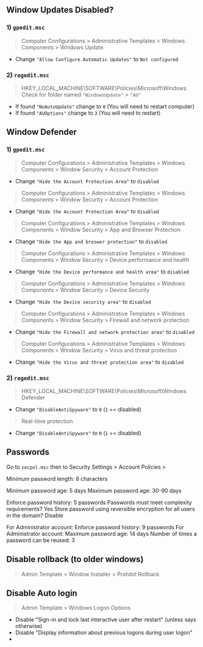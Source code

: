 ## Window Updates Disabled?
### 1) `gpedit.msc`
> Computer Configurations > Administrative Templates > Windows Components > Windows Update
- Change `"Allow Configure Automatic Updates"` to `Not configured`

### 2) `regedit.msc` 
> HKEY_LOCAL_MACHINE\SOFTWARE\Policies\Microsoft\Windows 
Check for folder named `"WindowsUpdate"` > `"AU"`
- If found `"NoAutoUpdate"` change to `0` (You will need to restart computer)
- If found `"AUOptions"` change to `3` (You will need to restart)


## Window Defender
### 1) `gpedit.msc`
> Computer Configurations > Administrative Templates > Windows Components > Window Security > Account Protection
- Change `"Hide the Account Protection Area"` to `disabled`
> Computer Configurations > Administrative Templates > Windows Components > Window Security > Account Protection
- Change `"Hide the Account Protection Area"` to  `disabled`
> Computer Configurations > Administrative Templates > Windows Components > Window Security > App and Browser Protection
- Change `"Hide the App and broswer protection"` to  `disabled`
> Computer Configurations > Administrative Templates > Windows Components > Window Security > Device performance and health
- Change `"Hide the Device performance and health area"` to  `disabled`
> Computer Configurations > Administrative Templates > Windows Components > Window Security > Device Security 
- Change `"Hide the Device security area"` to `disabled`
> Computer Configurations > Administrative Templates > Windows Components > Window Security > Firewall and network protection
- Change `"Hide the Firewall and network protection area"` to `disabled`
> Computer Configurations > Administrative Templates > Windows Components > Window Security > Virus and threat protection 
- Change `"Hide the Virus and threat protection area"` to `disabled`

### 2) `regedit.msc`
> HKEY_LOCAL_MACHINE\SOFTWARE\Policies\Microsoft\Windows Defender
- Change `"DisableAntiSpyware"` to `0` (`1` == disabled)
> Real-time protection
- Change `"DisableAntiSpyware"` to `0` (`1` == disabled)


## Passwords 
Go to `secpol.msc` then to Security Settings > Account Policies >

Minimum password length: 8 characters

Minimum password age: 5 days
Maximum password age: 30-90 days

Enforce password history: 5 passwords
Passwords must meet complexity requirements? Yes
Store password using reversible encryption for all users in the domain? Disable


For Administrator account: Enforce password history: 9 passwords
For Administrator account: Maximum password age: 14 days
Number of times a password can be reused: 3 

## Disable rollback (to older windows)
> Admin Template > Window Installer > Prohibit Rollback
 
 ## Disable Auto login
 > Admin Template > Windows Logon Options
  - Disable "Sign-in and lock last interactive user after restart" (unless says otherwise)
  - Disable "Display information about previous logons during user logon"
  - 
